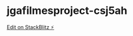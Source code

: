 # jgafilmesproject-csj5ah

[Edit on StackBlitz ⚡️](https://stackblitz.com/edit/jgafilmesproject-csj5ah)